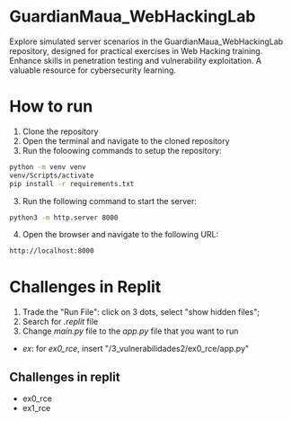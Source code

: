 # GuardianMaua_WebHackingLab
Explore simulated server scenarios in the GuardianMaua_WebHackingLab repository, designed for practical exercises in Web Hacking training. Enhance skills in penetration testing and vulnerability exploitation. A valuable resource for cybersecurity learning.

# How to run
1. Clone the repository	
2. Open the terminal and navigate to the cloned repository
3. Run the foloowing commands to setup the repository:

```bash
python -m venv venv
venv/Scripts/activate
pip install -r requirements.txt
```

3. Run the following command to start the server:
```bash
python3 -m http.server 8000
```
4. Open the browser and navigate to the following URL:
```bash
http://localhost:8000
```

# Challenges in Replit
1. Trade the "Run File": click on 3 dots, select "show hidden files";
2. Search for _.replit_ file
3. Change _main.py_ file to the _app.py_ file that you want to run
  - _ex_: for _ex0_rce_, insert "/3_vulnerabilidades2/ex0_rce/app.py"

## Challenges in replit
- ex0_rce
- ex1_rce